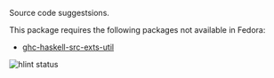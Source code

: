 Source code suggestsions.

This package requires the following packages not available in Fedora:

* [ghc-haskell-src-exts-util](../ghc-haskell-src-exts-util)

![hlint status](https://copr.fedorainfracloud.org/coprs/dshea/haskell-extras/package/hlint/status_image/last_build.png)
